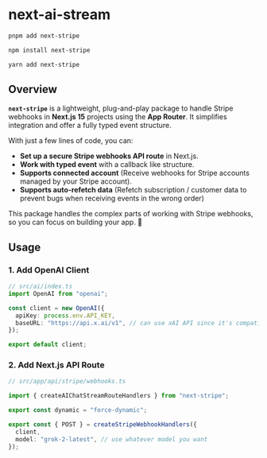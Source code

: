 # next-ai-stream

```bash
pnpm add next-stripe
```

```bash
npm install next-stripe
```

```bash
yarn add next-stripe
```

## Overview

**`next-stripe`** is a lightweight, plug-and-play package to handle Stripe webhooks in **Next.js 15** projects using the **App Router**. It simplifies integration and offer a fully typed event structure.

With just a few lines of code, you can:

- **Set up a secure Stripe webhooks API route** in Next.js.
- **Work with typed event** with a callback like structure.
- **Supports connected account** (Receive webhooks for Stripe accounts managed by your Stripe account).
- **Supports auto-refetch data** (Refetch subscription / customer data to prevent bugs when receiving events in the wrong order)

This package handles the complex parts of working with Stripe webhooks, so you can focus on building your app. 🚀

## Usage

### 1. Add OpenAI Client

```typescript
// src/ai/index.ts
import OpenAI from "openai";

const client = new OpenAI({
  apiKey: process.env.API_KEY,
  baseURL: "https://api.x.ai/v1", // can use xAI API since it's compatible with OpenAI SDK
});

export default client;
```

### 2. Add Next.js API Route

```typescript
// src/app/api/stripe/webhooks.ts

import { createAIChatStreamRouteHandlers } from "next-stripe";

export const dynamic = "force-dynamic";

export const { POST } = createStripeWebhookHandlers({
  client,
  model: "grok-2-latest", // use whatever model you want
});
```
